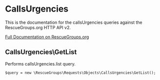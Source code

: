 # CallsUrgencies

This is the documentation for the callsUrgencies queries against the RescueGroups.org HTTP API v2.

[Full Documentation on RescueGroups.org](https://userguide.rescuegroups.org/display/APIDG/Object+definitions#Objectdefinitions-callsUrgencies)

## CallsUrgencies\GetList

Performs callsUrgencies.list query.

    $query = new \RescueGroups\Requests\Objects\CallsUrgencies\GetList();





